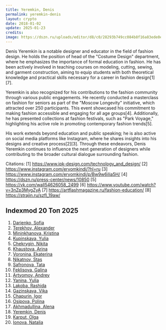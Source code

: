 ```yaml
---
title: Yeremkin, Denis
permalink: yeremkin-denis
layout: crypto
date: 2018-01-02
update: 2025-01-23
credits:
image: https://dszn.ru/uploads/editor/d8/c0/28293b749cc084b8f16a83ede0ebf036a13d8471.jpg
---
```


Denis Yeremkin is a notable designer and educator in the field of fashion design. He holds the position of head of the "Costume Design" department, where he emphasizes the importance of formal education in fashion. He has been actively involved in teaching courses on modeling, cutting, sewing, and garment construction, aiming to equip students with both theoretical knowledge and practical skills necessary for a career in fashion design[1][7].

Yeremkin is also recognized for his contributions to the fashion community through various public engagements. He recently conducted a masterclass on fashion for seniors as part of the "Moscow Longevity" initiative, which attracted over 250 participants. This event showcased his commitment to making fashion accessible and engaging for all age groups[4]. Additionally, he has presented collections at fashion festivals, such as "Park Voyage," highlighting his active role in promoting contemporary fashion trends[5].

His work extends beyond education and public speaking; he is also active on social media platforms like Instagram, where he shares insights into his designs and creative process[2][3]. Through these endeavors, Denis Yeremkin continues to influence the next generation of designers while contributing to the broader cultural dialogue surrounding fashion.

Citations:
[1] https://www.ipk-design.com/technology_and_design/
[2] https://www.instagram.com/eryomkindi/?hl=ru
[3] https://www.instagram.com/eryomkindi/p/Bw9w6iIia5H/
[4] https://dszn.ru/press-center/news/10850
[5] https://vk.com/wall54626058_2499
[6] https://www.youtube.com/watch?v=3nZp3MygZyA
[7] https://artflashmagazine.ru/fashion-education/
[8] https://strajin.ru/szfl_19aw/



## Indexmod 20 Топ 2025

1. [Darienko, Sofia](darienko-sofia)  
2. [Terekhov, Alexander](terekhov-alexander)  
3. [Mininkhanova, Kristina](mininkhanova-kristina)  
4. [Kupinskaya, Yulia](kupinskaya-yulia)  
5. [Chekrygin, Nikita](chekrygin-nikita)  
6. [Khaustova, Arina](khaustova-arina)  
7. [Voronina, Ekaterina](voronina-ekaterina)  
8. [Nikatnov, Stas](nikatnov-stas)  
9. [Safronova, Tata](safronova-tata)  
10. [Feklisova, Galina](feklisova-galina)  
11. [Artyomov, Andrey](artyomov-andrey)  
12. [Yanina, Yulia](yanina-yulia)  
13. [Lakoba, Rashida](lakoba-rashida)  
14. [Gazinskaya, Vika](gazinskaya-vika)  
15. [Chapurin, Igor](chapurin-igor)  
16. [Osipova, Polina](osipova-polina)  
17. [Akhmadullina, Alena](akhmadullina-alena-designer)  
18. [Yeremkin, Denis](yeremkin-denis)  
19. [Karput, Olga](karput-olga)  
20. [Ionova, Natalia](ionova-natalia)  
